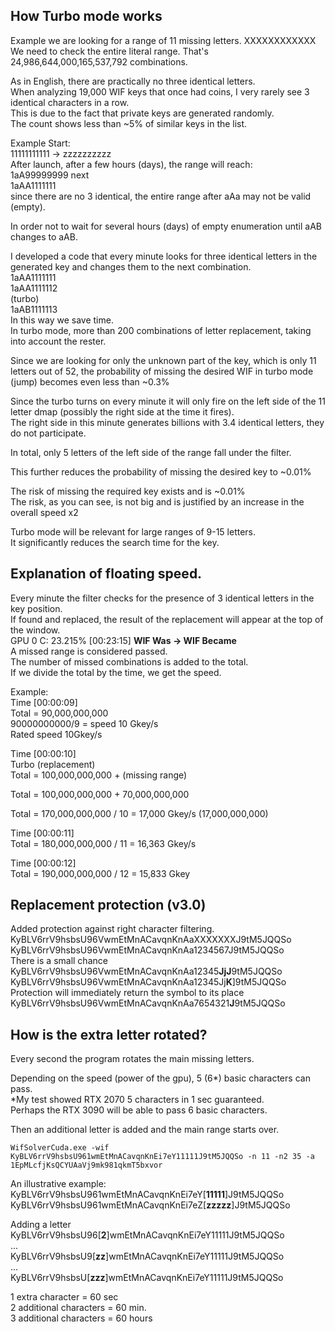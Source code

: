## How Turbo mode works

Example we are looking for a range of 11 missing letters. XXXXXXXXXXXX </br>
We need to check the entire literal range. That's 24,986,644,000,165,537,792 combinations.</br>

As in English, there are practically no three identical letters.</br>
When analyzing 19,000 WIF keys that once had coins, I very rarely see 3 identical characters in a row. </br>
This is due to the fact that private keys are generated randomly.</br>
The count shows less than ~5% of similar keys in the list.</br>

Example Start: </br>
11111111111 -> zzzzzzzzzz</br>
After launch, after a few hours (days), the range will reach:</br>
1aA99999999 next</br>
1aAA1111111</br>
since there are no 3 identical, the entire range after aAa may not be valid (empty).</br>


In order not to wait for several hours (days) of empty enumeration until aAB changes to aAB.</br>

I developed a code that every minute looks for three identical letters in the generated key and changes them to the next combination.</br>
1aAA1111111</br>
1aAA1111112</br>
(turbo)</br>
1aAB1111113</br>
In this way we save time.</br>
In turbo mode, more than 200 combinations of letter replacement, taking into account the rester.</br>

Since we are looking for only the unknown part of the key, which is only 11 letters out of 52, the probability of missing the desired WIF in turbo mode (jump) becomes even less than ~0.3%</br>

Since the turbo turns on every minute it will only fire on the left side of the 11 letter dmap (possibly the right side at the time it fires). </br>
The right side in this minute generates billions with 3.4 identical letters, they do not participate.</br>

In total, only 5 letters of the left side of the range fall under the filter.</br>

This further reduces the probability of missing the desired key to ~0.01%</br>

The risk of missing the required key exists and is ~0.01%</br>
The risk, as you can see, is not big and is justified by an increase in the overall speed x2</br>

Turbo mode will be relevant for large ranges of 9-15 letters.</br>
It significantly reduces the search time for the key.</br>

## Explanation of floating speed.
Every minute the filter checks for the presence of 3 identical letters in the key position.</br>
If found and replaced, the result of the replacement will appear at the top of the window.</br>
GPU 0 C: 23.215% [00:23:15] **WIF Was -> WIF Became**</br>
A missed range is considered passed.</br>
The number of missed combinations is added to the total.</br>
If we divide the total by the time, we get the speed.</br>

Example:</br>
Time [00:00:09]</br>
Total = 90,000,000,000</br>
90000000000/9 = speed 10 Gkey/s</br>
Rated speed 10Gkey/s

Time [00:00:10]</br>
Turbo (replacement)</br>
Total = 100,000,000,000 + (missing range)</br>

Total = 100,000,000,000 + 70,000,000,000

Total = 170,000,000,000 / 10 = 17,000 Gkey/s (17,000,000,000)

Time [00:00:11]</br>
Total = 180,000,000,000 / 11 = 16,363 Gkey/s

Time [00:00:12]</br>
Total = 190,000,000,000 / 12 = 15,833 Gkey

## Replacement protection (v3.0)
Added protection against right character filtering.</br>
KyBLV6rrV9hsbsU96VwmEtMnACavqnKnAaXXXXXXXJ9tM5JQQSo</br>
KyBLV6rrV9hsbsU96VwmEtMnACavqnKnAa1234567J9tM5JQQSo</br>
There is a small chance</br>
KyBLV6rrV9hsbsU96VwmEtMnACavqnKnAa12345**JjJ**9tM5JQQSo</br>
KyBLV6rrV9hsbsU96VwmEtMnACavqnKnAa12345Jj**K**]9tM5JQQSo</br>
Protection will immediately return the symbol to its place</br>
KyBLV6rrV9hsbsU96VwmEtMnACavqnKnAa7654321**J**9tM5JQQSo</br>

## How is the extra letter rotated?

Every second the program rotates the main missing letters.

Depending on the speed (power of the gpu), 5 (6*) basic characters can pass.</br>
*My test showed RTX 2070 5 characters in 1 sec guaranteed.</br>
Perhaps the RTX 3090 will be able to pass 6 basic characters.</br>

Then an additional letter is added and the main range starts over.</br>

```WifSolverCuda.exe -wif KyBLV6rrV9hsbsU961wmEtMnACavqnKnEi7eY11111J9tM5JQQSo -n 11 -n2 35 -a 1EpMLcfjKsQCYUAaVj9mk981qkmT5bxvor```

An illustrative example:</br>
KyBLV6rrV9hsbsU961wmEtMnACavqnKnEi7eY[**11111**]J9tM5JQQSo</br>
KyBLV6rrV9hsbsU961wmEtMnACavqnKnEi7eZ[**zzzzz**]J9tM5JQQSo</br>

Adding a letter
KyBLV6rrV9hsbsU96[**2**]wmEtMnACavqnKnEi7eY11111J9tM5JQQSo</br>
...</br>
KyBLV6rrV9hsbsU9[**zz**]wmEtMnACavqnKnEi7eY11111J9tM5JQQSo</br>
...</br>
KyBLV6rrV9hsbsU[**zzz**]wmEtMnACavqnKnEi7eY11111J9tM5JQQSo</br>

1 extra character = 60 sec</br>
2 additional characters = 60 min.</br>
3 additional characters = 60 hours</br>

